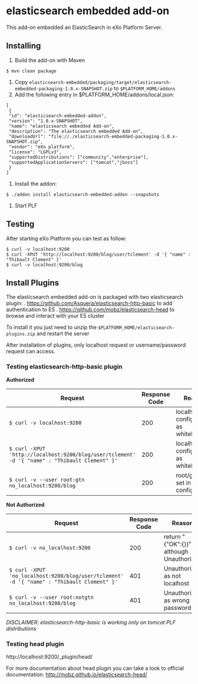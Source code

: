 # elasticsearch embedded add-on

This add-on embedded an ElasticSearch in eXo Platform Server.

## Installing

1. Build the add-on with Maven
```
$ mvn clean package
```
1. Copy ```elasticsearch-embedded/packaging/target/elasticsearch-embedded-packaging-1.0.x-SNAPSHOT.zip``` to ```$PLATFORM_HOME/addons```
1. Add the following entry in $PLATFORM_HOME/addons/local.json:
```
[
 {
 "id": "elasticsearch-embedded-addon",
 "version": "1.0.x-SNAPSHOT",
 "name": "elasticsearch embedded Add-on",
 "description": "The elasticsearch embedded Add-on",
 "downloadUrl": "file://./elasticsearch-embedded-packaging-1.0.x-SNAPSHOT.zip",
 "vendor": "eXo platform",
 "license": "LGPLv3",
 "supportedDistributions": ["community","enterprise"],
 "supportedApplicationServers": ["tomcat","jboss"]
 }
]
```
1. Install the addon:
```
$ ./addon install elasticsearch-embedded-addon --snapshots
```
1. Start PLF

## Testing

After starting eXo Platform you can test as follow:

```
$ curl -v localhost:9200
$ curl -XPUT 'http://localhost:9200/blog/user/tclement' -d '{ "name" : "Thibault Clement" }'
$ curl -v localhost:9200/blog
```

## Install Plugins
The elasticsearch embedded add-on is packaged with two elasticsearch plugin:
. https://github.com/Asquera/elasticsearch-http-basic to add authentication to ES
. https://github.com/mobz/elasticsearch-head to browse and interact with your ES cluster

To install it you just need to unzip the ```$PLATFORM_HOME/elasticsearch-plugins.zip``` and restart the server

After installation of plugins, only localhost request or username/password request can access.

### Testing elasticsearch-http-basic plugin

**Authorized**

| Request | Response Code      | Reason |
|-------------------------------------------------------------|-------|----------------------------------------------|
| ```$ curl -v localhost:9200``` | 200 | localhost is configured as whitelisted ip |
| ```$ curl -XPUT 'http://localhost:9200/blog/user/tclement' -d '{ "name" : "Thibault Clement" }'``` | 200 | localhost is configured as whitelisted ip |
| ```$ curl -v --user root:gtn no_localhost:9200/blog``` | 200 | root/gtn has set in configuration |

**Not Authorized**

| Request | Response Code      | Reason|
|-------------------------------------------------------------|-------|----------------------------------------------|
| ```$ curl -v no_localhost:9200``` | 200 | return "{\"OK\":{}}" although Unauthorized |
| ```$ curl -XPUT 'no_localhost:9200/blog/user/tclement' -d '{ "name" : "Thibault Clement" }'``` | 401 | Unauthorized as not localhost |
| ```$ curl -v --user root:notgtn no_localhost:9200/blog``` | 401 | Unauthorized as wrong password |

_DISCLAIMER: elasticsearch-http-basic is working only on tomcat PLF distributions_

### Testing head plugin

http://localhost:9200/_plugin/head/

For more documentation about head plugin you can take a look to official documentation: http://mobz.github.io/elasticsearch-head/
